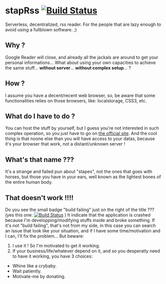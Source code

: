 stapRss  [![Build Status](https://travis-ci.org/kane-thornwyrd/stapRss.png?branch=master)](https://travis-ci.org/kane-thornwyrd/stapRss)
=======
Serverless, decentralized, rss reader.
For the people that are lazy enough to avoid using a fullblown software. ;)

Why ?
-----
Google Reader will close, and already all the jackals are around
to get your personal informations...
What about using your own capacities to achieve the same stuff...
**without server**... **without complex setup**... ?

How ?
-----
I assume you have a decent/recent web browser, so, be aware that
some functionalities relies on those browsers, like: localstorage, CSS3, etc.

What do I have to do ?
----------------------
You can host the stuff by yourself, but I guess you're not interested
in such complex operation, so you just have to go on [the official site](http://kane-thornwyrd.github.com/stapRss/).
And the cool thing is that noone else than you will have access to your
datas, because it's your browser that work, not a distant/unknown server !

What's that name ???
--------------------
It's a strange and failed pun about "stapes", not the ones that goes
with horses, but those you have in your ears, well known as the lightest
bones of the entire human body.

That doesn't work !!!!
----------------------
Do you see the small badge "build failing" just on the right of the title ???
(yes this one: [![Build Status](https://travis-ci.org/kane-thornwyrd/stapRss.png?branch=master)](https://travis-ci.org/kane-thornwyrd/stapRss) )
It indicate that the application is crashed because I'm developping/modifying
stuffs inside and broke something.
If it's not "build failing", that's not from my side, in this case you can
search an issue that look like your situation, and if I have some time/motivation
and I can, I'll fix the problem...
But beware:

1. I use it ! So I'm motivated to get it working.
2. If your business/life/whatever depend on it, and so you desperatly need to have it working, you have 3 choices:
  * Whine like a crybaby.
  * Wait patiently.
  * Motivate-me by donating.
